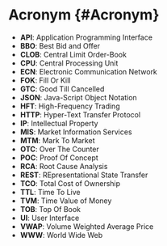 Acronym {#Acronym}
=======

- **API**: Application Programming Interface
- **BBO**: Best Bid and Offer
- **CLOB**: Central Limit Order-Book
- **CPU**: Central Processing Unit
- **ECN**: Electronic Communication Network
- **FOK**: Fill Or Kill
- **GTC**: Good Till Cancelled
- **JSON**: Java-Script Object Notation
- **HFT**: High-Frequency Trading
- **HTTP**: Hyper-Text Transfer Protocol
- **IP**: Intellectual Property
- **MIS**: Market Information Services
- **MTM**: Mark To Market
- **OTC**: Over The Counter
- **POC**: Proof Of Concept
- **RCA**: Root Cause Analysis
- **REST**: REpresentational State Transfer
- **TCO**: Total Cost of Ownership
- **TTL**: Time To Live
- **TVM**: Time Value of Money
- **TOB**: Top Of Book
- **UI**: User Interface
- **VWAP**: Volume Weighted Average Price
- **WWW**: World Wide Web
